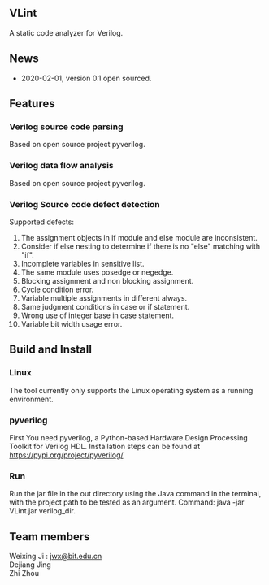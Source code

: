 ## VLint
A static code analyzer for Verilog.

## News
* 2020-02-01, version 0.1 open sourced.

## Features
### Verilog source code parsing
Based on open source project pyverilog.
### Verilog data flow analysis
Based on open source project pyverilog.
### Verilog Source code defect detection
Supported defects:
1. The assignment objects in if module and else module are inconsistent.
2. Consider if else nesting to determine if there is no "else" matching with "if".
3. Incomplete variables in sensitive list.
4. The same module uses posedge or negedge.
5. Blocking assignment and non blocking assignment.
6. Cycle condition error.
7. Variable multiple assignments in different always.
8. Same judgment conditions in case or if statement.
9. Wrong use of integer base in case statement.
10. Variable bit width usage error.

## Build and Install
### Linux
The tool currently only supports the Linux operating system as a running environment.
### pyverilog
First You need pyverilog, a Python-based Hardware Design Processing Toolkit for Verilog HDL.
Installation steps can be found at https://pypi.org/project/pyverilog/
### Run
Run the jar file in the out directory using the Java command in the terminal, with the project path to be tested as an argument.
Command: java -jar VLint.jar verilog_dir.

## Team members
Weixing Ji  : jwx@bit.edu.cn  
Dejiang Jing  
Zhi Zhou  
